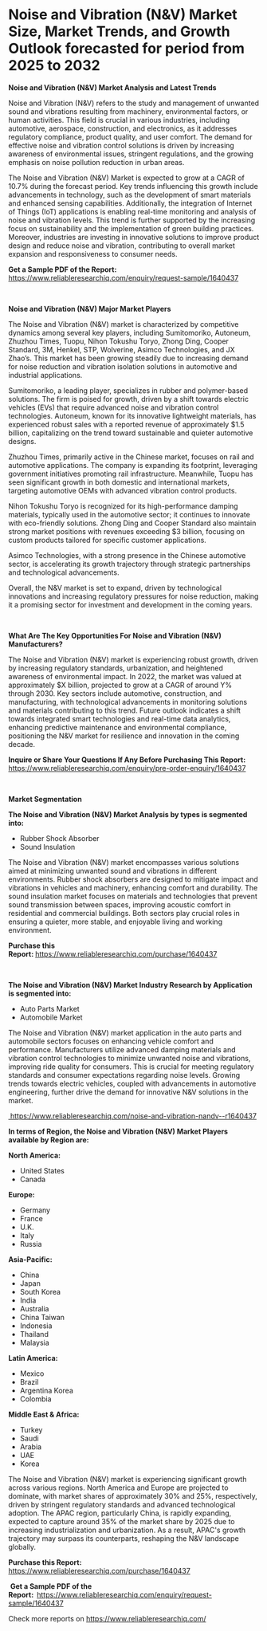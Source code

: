 <p><h1>Noise and Vibration (N&V) Market Size, Market Trends, and Growth Outlook forecasted for period from 2025 to 2032</h1></p><p><strong>Noise and Vibration (N&V) Market Analysis and Latest Trends</strong></p>
<p><p>Noise and Vibration (N&V) refers to the study and management of unwanted sound and vibrations resulting from machinery, environmental factors, or human activities. This field is crucial in various industries, including automotive, aerospace, construction, and electronics, as it addresses regulatory compliance, product quality, and user comfort. The demand for effective noise and vibration control solutions is driven by increasing awareness of environmental issues, stringent regulations, and the growing emphasis on noise pollution reduction in urban areas.</p><p>The Noise and Vibration (N&V) Market is expected to grow at a CAGR of 10.7% during the forecast period. Key trends influencing this growth include advancements in technology, such as the development of smart materials and enhanced sensing capabilities. Additionally, the integration of Internet of Things (IoT) applications is enabling real-time monitoring and analysis of noise and vibration levels. This trend is further supported by the increasing focus on sustainability and the implementation of green building practices. Moreover, industries are investing in innovative solutions to improve product design and reduce noise and vibration, contributing to overall market expansion and responsiveness to consumer needs.</p></p>
<p><strong>Get a Sample PDF of the Report:&nbsp;</strong> <a href="https://www.reliableresearchiq.com/enquiry/request-sample/1640437?utm_campaign=3058&utm_medium=2&utm_source=Github&utm_content=ia&utm_term=30032025&utm_id=noise-and-vibration-nv">https://www.reliableresearchiq.com/enquiry/request-sample/1640437</a></p>
<p>&nbsp;</p>
<p><strong>Noise and Vibration (N&V) Major Market Players</strong></p>
<p><p>The Noise and Vibration (N&V) market is characterized by competitive dynamics among several key players, including Sumitomoriko, Autoneum, Zhuzhou Times, Tuopu, Nihon Tokushu Toryo, Zhong Ding, Cooper Standard, 3M, Henkel, STP, Wolverine, Asimco Technologies, and JX Zhao’s. This market has been growing steadily due to increasing demand for noise reduction and vibration isolation solutions in automotive and industrial applications.</p><p>Sumitomoriko, a leading player, specializes in rubber and polymer-based solutions. The firm is poised for growth, driven by a shift towards electric vehicles (EVs) that require advanced noise and vibration control technologies. Autoneum, known for its innovative lightweight materials, has experienced robust sales with a reported revenue of approximately $1.5 billion, capitalizing on the trend toward sustainable and quieter automotive designs.</p><p>Zhuzhou Times, primarily active in the Chinese market, focuses on rail and automotive applications. The company is expanding its footprint, leveraging government initiatives promoting rail infrastructure. Meanwhile, Tuopu has seen significant growth in both domestic and international markets, targeting automotive OEMs with advanced vibration control products.</p><p>Nihon Tokushu Toryo is recognized for its high-performance damping materials, typically used in the automotive sector; it continues to innovate with eco-friendly solutions. Zhong Ding and Cooper Standard also maintain strong market positions with revenues exceeding $3 billion, focusing on custom products tailored for specific customer applications. </p><p>Asimco Technologies, with a strong presence in the Chinese automotive sector, is accelerating its growth trajectory through strategic partnerships and technological advancements. </p><p>Overall, the N&V market is set to expand, driven by technological innovations and increasing regulatory pressures for noise reduction, making it a promising sector for investment and development in the coming years.</p></p>
<p>&nbsp;</p>
<p><strong>What Are The Key Opportunities For Noise and Vibration (N&V) Manufacturers?</strong></p>
<p><p>The Noise and Vibration (N&V) market is experiencing robust growth, driven by increasing regulatory standards, urbanization, and heightened awareness of environmental impact. In 2022, the market was valued at approximately $X billion, projected to grow at a CAGR of around Y% through 2030. Key sectors include automotive, construction, and manufacturing, with technological advancements in monitoring solutions and materials contributing to this trend. Future outlook indicates a shift towards integrated smart technologies and real-time data analytics, enhancing predictive maintenance and environmental compliance, positioning the N&V market for resilience and innovation in the coming decade.</p></p>
<p><strong>Inquire or Share Your Questions If Any Before Purchasing This Report:</strong> <a href="https://www.reliableresearchiq.com/enquiry/pre-order-enquiry/1640437?utm_campaign=3058&utm_medium=2&utm_source=Github&utm_content=ia&utm_term=30032025&utm_id=noise-and-vibration-nv">https://www.reliableresearchiq.com/enquiry/pre-order-enquiry/1640437</a></p>
<p>&nbsp;</p>
<p><strong>Market Segmentation</strong></p>
<p><strong>The Noise and Vibration (N&V) Market Analysis by types is segmented into:</strong></p>
<p><ul><li>Rubber Shock Absorber</li><li>Sound Insulation</li></ul></p>
<p><p>The Noise and Vibration (N&V) market encompasses various solutions aimed at minimizing unwanted sound and vibrations in different environments. Rubber shock absorbers are designed to mitigate impact and vibrations in vehicles and machinery, enhancing comfort and durability. The sound insulation market focuses on materials and technologies that prevent sound transmission between spaces, improving acoustic comfort in residential and commercial buildings. Both sectors play crucial roles in ensuring a quieter, more stable, and enjoyable living and working environment.</p></p>
<p><strong>Purchase this Report:&nbsp;</strong><a href="https://www.reliableresearchiq.com/purchase/1640437?utm_campaign=3058&utm_medium=2&utm_source=Github&utm_content=ia&utm_term=30032025&utm_id=noise-and-vibration-nv">https://www.reliableresearchiq.com/purchase/1640437</a></p>
<p>&nbsp;</p>
<p><strong>The Noise and Vibration (N&V) Market Industry Research by Application is segmented into:</strong></p>
<p><ul><li>Auto Parts Market</li><li>Automobile Market</li></ul></p>
<p><p>The Noise and Vibration (N&V) market application in the auto parts and automobile sectors focuses on enhancing vehicle comfort and performance. Manufacturers utilize advanced damping materials and vibration control technologies to minimize unwanted noise and vibrations, improving ride quality for consumers. This is crucial for meeting regulatory standards and consumer expectations regarding noise levels. Growing trends towards electric vehicles, coupled with advancements in automotive engineering, further drive the demand for innovative N&V solutions in the market.</p></p>
<p><a href="https://www.reliableresearchiq.com/noise-and-vibration-nandv--r1640437?utm_campaign=3058&utm_medium=2&utm_source=Github&utm_content=ia&utm_term=30032025&utm_id=noise-and-vibration-nv">&nbsp;https://www.reliableresearchiq.com/noise-and-vibration-nandv--r1640437</a></p>
<p><strong>In terms of Region, the Noise and Vibration (N&V) Market Players available by Region are:</strong></p>
<p>
    <p> <strong> North America: </strong>
        <ul>
            <li>United States</li>
            <li>Canada</li>
        </ul>
        </p> 
    <p> <strong> Europe: </strong>
        <ul>
            <li>Germany</li>
            <li>France</li>
            <li>U.K.</li>
            <li>Italy</li>
            <li>Russia</li>
        </ul>
        </p> 
    <p> <strong> Asia-Pacific: </strong>
        <ul>
            <li>China</li>
            <li>Japan</li>
            <li>South Korea</li>
            <li>India</li>
            <li>Australia</li>
            <li>China Taiwan</li>
            <li>Indonesia</li>
            <li>Thailand</li>
            <li>Malaysia</li>
        </ul>
        </p> 
    <p> <strong> Latin America: </strong>
        <ul>
            <li>Mexico</li>
            <li>Brazil</li>
            <li>Argentina Korea</li>
            <li>Colombia</li>
        </ul>
        </p> 
    <p> <strong> Middle East & Africa: </strong>
        <ul>
            <li>Turkey</li>
            <li>Saudi</li>
            <li>Arabia</li>
            <li>UAE</li>
            <li>Korea</li>
        </ul>
    </p>
    </p>
<p><p>The Noise and Vibration (N&V) market is experiencing significant growth across various regions. North America and Europe are projected to dominate, with market shares of approximately 30% and 25%, respectively, driven by stringent regulatory standards and advanced technological adoption. The APAC region, particularly China, is rapidly expanding, expected to capture around 35% of the market share by 2025 due to increasing industrialization and urbanization. As a result, APAC's growth trajectory may surpass its counterparts, reshaping the N&V landscape globally.</p></p>
<p><strong>Purchase this Report: </strong><a href="https://www.reliableresearchiq.com/purchase/1640437?utm_campaign=3058&utm_medium=2&utm_source=Github&utm_content=ia&utm_term=30032025&utm_id=noise-and-vibration-nv">https://www.reliableresearchiq.com/purchase/1640437</a></p>
<p>&nbsp;<strong>Get a Sample PDF of the Report:&nbsp;&nbsp;</strong><a href="https://www.reliableresearchiq.com/enquiry/request-sample/1640437?utm_campaign=3058&utm_medium=2&utm_source=Github&utm_content=ia&utm_term=30032025&utm_id=noise-and-vibration-nv">https://www.reliableresearchiq.com/enquiry/request-sample/1640437</a></p>
<p><strong></strong></p>
<p>Check more reports on <a href="https://www.reliableresearchiq.com/?utm_campaign=3058&utm_medium=2&utm_source=Github&utm_content=ia&utm_term=30032025&utm_id=noise-and-vibration-nv">https://www.reliableresearchiq.com/</a></p>